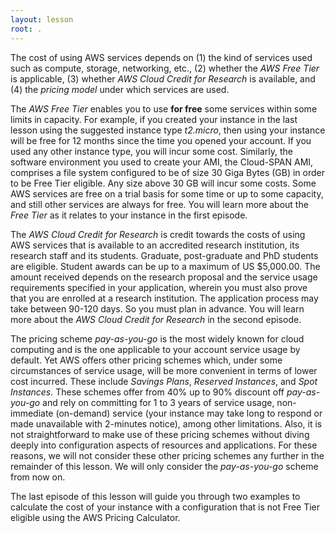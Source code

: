 ```yaml
---
layout: lesson
root: .
---
```

The cost of using AWS services depends on (1) the kind of services used such as compute, storage, networking, etc., (2) whether the *AWS Free Tier* is applicable, (3) whether *AWS Cloud Credit for Research* is available, and (4) the *pricing model* under which services are used.

The *AWS Free Tier* enables you to use **for free** some services within some limits in capacity. For example, if you created your instance in the last lesson using the suggested instance type *t2.micro*, then using your instance will be free for 12 months since the time you opened your account. If you used any other instance type, you will incur some cost.  Similarly, the software environment you used to create your AMI, the Cloud-SPAN AMI, comprises a file system configured to be of size 30 Giga Bytes (GB) in order to be Free Tier eligible. Any size above 30 GB will incur some costs.  Some AWS services are free on a trial basis for some time or up to some capacity, and still other services are always for free. You will learn more about the *Free Tier* as it relates to your instance in the first episode.

The *AWS Cloud Credit for Research*  is credit towards the costs of using AWS services that is available to an accredited research institution, its research staff and its students. Graduate, post-graduate and PhD students are eligible. Student awards can be up to a maximum of US $5,000.00. The amount received depends on the research proposal and the service usage requirements specified in your application, wherein you must also prove that you are enrolled at a research institution. The application process may take between 90-120 days. So you must plan in advance. You will learn more about the *AWS Cloud Credit for Research* in the second episode.

The pricing scheme *pay-as-you-go* is the most widely known for cloud computing and is the one applicable to your account service usage by default. Yet AWS offers other pricing schemes which, under some circumstances of service usage, will be more convenient in terms of lower cost incurred. These include *Savings Plans*, *Reserved Instances*, and *Spot Instances*. These schemes offer from 40% up to 90% discount off *pay-as-you-go* and rely on committing for 1 to 3 years of service usage, non-immediate (on-demand) service (your instance may take long to respond or made unavailable with 2-minutes notice), among other limitations. Also, it is not straightforward to make use of these pricing schemes without diving deeply into configuration aspects of resources and applications. For these reasons, we will not consider these other pricing schemes any further in the remainder of this lesson. We will only consider the *pay-as-you-go* scheme from now on. 

The last episode of this lesson will guide you through two examples to calculate the cost of your instance with a configuration that is not Free Tier eligible using the AWS Pricing Calculator.

